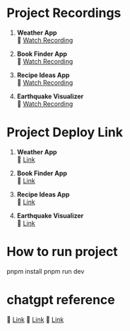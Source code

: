 # Project Recordings

1. **Weather App**  
   🎥 [Watch Recording](https://drive.google.com/file/d/1igbIpqInfHvviJ-to8YV2Pjx1rY-rq1G/view?usp=sharing)

2. **Book Finder App**  
   🎥 [Watch Recording](https://drive.google.com/file/d/1w_UWuJ18X6q4oDBqD8pCH1nYrLHd2o1x/view?usp=sharing)

3. **Recipe Ideas App**  
   🎥 [Watch Recording](https://drive.google.com/file/d/1K-yuJix78nIemxF4T5RDZafH7tX2USNO/view?usp=sharing)

4. **Earthquake Visualizer**  
   🎥 [Watch Recording](https://drive.google.com/file/d/1MOn1vNMbxEJIHUTork6EmuqUd_13OIO3/view?usp=sharing)


# Project Deploy Link

1. **Weather App**  
   🎥 [Link](https://wether-app-iebp.onrender.com/)

2. **Book Finder App**  
   🎥 [Link](https://book-finder-j499.onrender.com/)

3. **Recipe Ideas App**  
   🎥 [Link](https://recipe-ideas-c0cr.onrender.com/)

4. **Earthquake Visualizer**  
   🎥 [Link](https://earthquake-visualizer-2h6v.onrender.com/)


# How to run project

pnpm install
pnpm run dev

# chatgpt reference
🎥 [Link](https://chatgpt.com/c/68ad6728-d00c-832e-a5cb-4817c2d175e8)
🎥 [Link](https://chatgpt.com/c/68ad87f3-72c0-8330-aed3-089a2b71e31a)
🎥 [Link](https://chatgpt.com/c/68add53c-9450-8330-aa42-b655dd4c8505)

